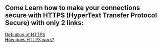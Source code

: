 <h2>Come Learn how to make your connections secure with HTTPS (HyperText Transfer Protocol Secure) with only 2 links:</h2>
<a href="https://developer.mozilla.org/en-US/docs/Glossary/HTTPs">Definition of HTTPS</a>
<br>
<a href="https://www.cloudflare.com/learning/ssl/what-is-https/">How does HTTPS work?</a>
